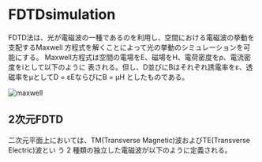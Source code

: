 # FDTDsimulation
FDTD法は、光が電磁波の一種であるのを利用し、空間における電磁波の挙動を支配するMaxwell 方程式を解くことによって光の挙動のシミュレーションを可能にする。 
Maxwell方程式は空間の電場をE、磁場をH、電荷密度をρ、電流密度をiとして以下のように 表される。但し、D並びにBはそれぞれ誘電率をε、透磁率をµとしてD = εEならびにB = µH としたものである。

![maxwell](https://user-images.githubusercontent.com/57475794/89707787-60cef680-d9ac-11ea-9464-a6caac7c9ac9.png)

## 2次元FDTD
二次元平面上においては、TM(Transverse Magnetic)波およびTE(Transverse Electric)波とい う 2 種類の独立した電磁波が以下のように定義される。

